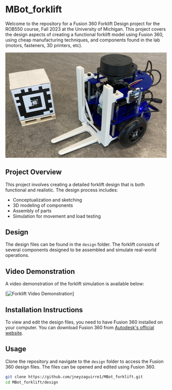 # MBot_forklift
Welcome to the repository for a Fusion 360 Forklift Design project for the ROB550 course, Fall 2023 at the University of Michigan. This project covers the design aspects of creating a functional forklift model using Fusion 360, using cheap manufacturing techniques, and components found in the lab (motors, fasteners, 3D printers, etc).

![Forklift Design Preview](/media/forklift-design-preview.jpg)

## Project Overview
This project involves creating a detailed forklift design that is both functional and realistic. The design process includes:

- Conceptualization and sketching
- 3D modeling of components
- Assembly of parts
- Simulation for movement and load testing

## Design
The design files can be found in the `design` folder. The forklift consists of several components designed to be assembled and simulate real-world operations.

## Video Demonstration
A video demonstration of the forklift simulation is available below:

[![Forklift Video Demonstration](/media/video_.gif)]

## Installation Instructions
To view and edit the design files, you need to have Fusion 360 installed on your computer. You can download Fusion 360 from [Autodesk's official website](https://www.autodesk.com/products/fusion-360/overview).

## Usage
Clone the repository and navigate to the `design` folder to access the Fusion 360 design files. The files can be opened and edited using Fusion 360.

```sh
git clone https://github.com/jneyzaguirre1/MBot_forklift.git
cd MBot_forklift/design
```
